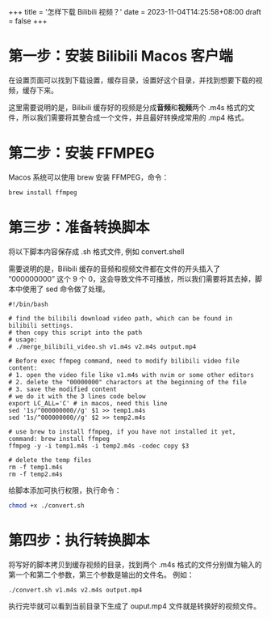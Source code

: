 +++
title = '怎样下载 Bilibili 视频？'
date = 2023-11-04T14:25:58+08:00
draft = false
+++

# 第一步：安装 Bilibili Macos 客户端
在设置页面可以找到下载设置，缓存目录，设置好这个目录，并找到想要下载的视频，缓存下来。

这里需要说明的是，Bilibili 缓存好的视频是分成**音频**和**视频**两个 .m4s 格式的文件，所以我们需要将其整合成一个文件，并且最好转换成常用的 .mp4 格式。

# 第二步：安装 FFMPEG
Macos 系统可以使用 brew 安装 FFMPEG，命令：
```bash
brew install ffmpeg
```

# 第三步：准备转换脚本
将以下脚本内容保存成 .sh 格式文件, 例如 convert.shell

需要说明的是，Bilibili 缓存的音频和视频文件都在文件的开头插入了 “000000000” 这个 9 个 0，这会导致文件不可播放，所以我们需要将其去掉，脚本中使用了 sed 命令做了处理。

```shell
#!/bin/bash

# find the bilibili download video path, which can be found in bilibili settings.
# then copy this script into the path
# usage:
# ./merge_bilibili_video.sh v1.m4s v2.m4s output.mp4

# Before exec ffmpeg command, need to modify bilibili video file content:
# 1. open the video file like v1.m4s with nvim or some other editors
# 2. delete the "00000000" charactors at the beginning of the file
# 3. save the modified content
# we do it with the 3 lines code below
export LC_ALL='C' # in macos, need this line
sed '1s/^000000000//g' $1 >> temp1.m4s
sed '1s/^000000000//g' $2 >> temp2.m4s

# use brew to install ffmpeg, if you have not installed it yet, command: brew install ffmpeg
ffmpeg -y -i temp1.m4s -i temp2.m4s -codec copy $3

# delete the temp files
rm -f temp1.m4s
rm -f temp2.m4s
```

给脚本添加可执行权限，执行命令：
```bash
chmod +x ./convert.sh
```

# 第四步：执行转换脚本
将写好的脚本拷贝到缓存视频的目录，找到两个 .m4s 格式的文件分别做为输入的第一个和第二个参数，第三个参数是输出的文件名。
例如：
```bash
./convert.sh v1.m4s v2.m4s output.mp4
```
执行完毕就可以看到当前目录下生成了 ouput.mp4 文件就是转换好的视频文件。
